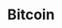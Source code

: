 ---
title: Bitcoin
crosslinks:
- BitcoinMarkets
- xkcd
- ethereum
- CryptoCurrency
- litecoin
- LivingOnBitcoin
- Buttcoin
- KrakenSupport
- BitcoinWiki
- TREZOR
- BitcoinBeginners
- ethtrader
- Monero
- ledgerwallet
- ethereumfraud
- PoloniexForum
- CoinBase
- mtgoxinsolvency
---